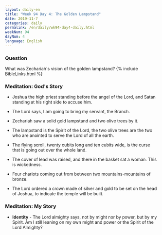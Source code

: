 ```yaml
---
layout: daily-en
title: "Week 94 Day 4: The Golden Lampstand"
date: 2019-11-7 
categories: daily
permalink: /en/daily/wk94-day4-daily.html
weekNum: 94
dayNum: 4
language: English
---
```


### Question     
What was Zechariah's vision of the golden lampstand?
{% include BibleLinks.html %} 

### Meditation: God's Story   
+ Joshua the high priest standing before the angel of the Lord, and Satan standing at his right side to accuse him. 

+ The Lord says, I am going to bring my servant, the Branch. 

+ Zechariah saw a solid gold lampstand and two olive trees by it. 

+ The lampstand is the Spirit of the Lord, the two olive trees are the two who are anointed to serve the Lord of all the earth. 

+ The flying scroll, twenty cubits long and ten cubits wide, is the curse that is going out over the whole land. 

+ The cover of lead was raised, and there in the basket sat a woman. This is wickedness. 

+ Four chariots coming out from between two mountains-mountains of bronze. 

+ The Lord ordered a crown made of silver and gold to be set on the head of Joshua, to indicate the temple will be built. 

### Meditation: My Story   
+ **Identity** - The Lord almighty says, not by might nor by power, but by my Spirit. Am I still leaning on my own might and power or the Spirit of the Lord Almighty? 
